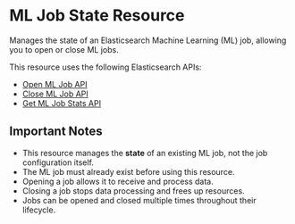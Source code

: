 # ML Job State Resource

Manages the state of an Elasticsearch Machine Learning (ML) job, allowing you to open or close ML jobs.

This resource uses the following Elasticsearch APIs:
- [Open ML Job API](https://www.elastic.co/guide/en/elasticsearch/reference/current/ml-open-job.html)
- [Close ML Job API](https://www.elastic.co/guide/en/elasticsearch/reference/current/ml-close-job.html)
- [Get ML Job Stats API](https://www.elastic.co/guide/en/elasticsearch/reference/current/ml-get-job-stats.html)

## Important Notes

- This resource manages the **state** of an existing ML job, not the job configuration itself.
- The ML job must already exist before using this resource.
- Opening a job allows it to receive and process data.
- Closing a job stops data processing and frees up resources.
- Jobs can be opened and closed multiple times throughout their lifecycle.